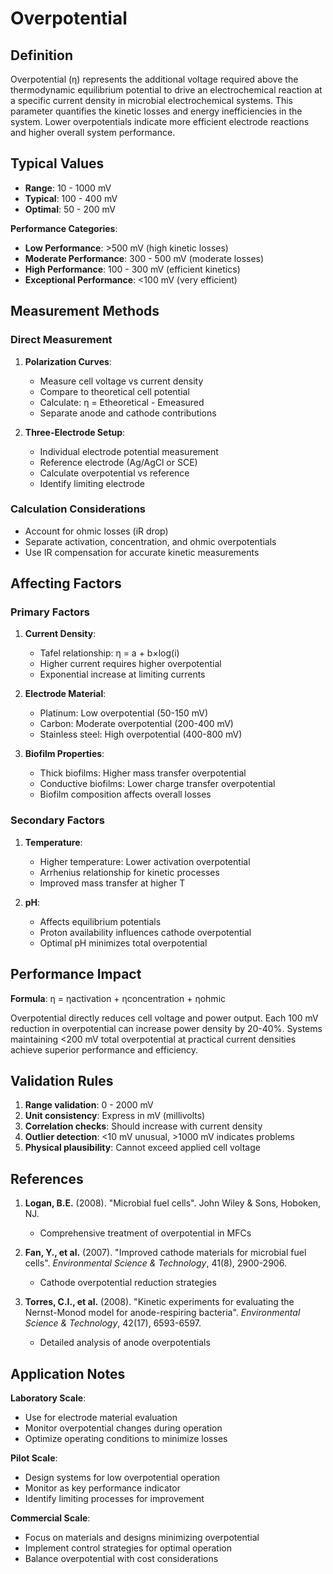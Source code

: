 <!--
Parameter ID: overpotential
Category: electrical
Generated: 2025-01-16T10:47:00.000Z
-->

# Overpotential

## Definition

Overpotential (η) represents the additional voltage required above the
thermodynamic equilibrium potential to drive an electrochemical reaction at a
specific current density in microbial electrochemical systems. This parameter
quantifies the kinetic losses and energy inefficiencies in the system. Lower
overpotentials indicate more efficient electrode reactions and higher overall
system performance.

## Typical Values

- **Range**: 10 - 1000 mV
- **Typical**: 100 - 400 mV
- **Optimal**: 50 - 200 mV

**Performance Categories**:

- **Low Performance**: >500 mV (high kinetic losses)
- **Moderate Performance**: 300 - 500 mV (moderate losses)
- **High Performance**: 100 - 300 mV (efficient kinetics)
- **Exceptional Performance**: <100 mV (very efficient)

## Measurement Methods

### Direct Measurement

1. **Polarization Curves**:
   - Measure cell voltage vs current density
   - Compare to theoretical cell potential
   - Calculate: η = Etheoretical - Emeasured
   - Separate anode and cathode contributions

2. **Three-Electrode Setup**:
   - Individual electrode potential measurement
   - Reference electrode (Ag/AgCl or SCE)
   - Calculate overpotential vs reference
   - Identify limiting electrode

### Calculation Considerations

- Account for ohmic losses (iR drop)
- Separate activation, concentration, and ohmic overpotentials
- Use IR compensation for accurate kinetic measurements

## Affecting Factors

### Primary Factors

1. **Current Density**:
   - Tafel relationship: η = a + b×log(i)
   - Higher current requires higher overpotential
   - Exponential increase at limiting currents

2. **Electrode Material**:
   - Platinum: Low overpotential (50-150 mV)
   - Carbon: Moderate overpotential (200-400 mV)
   - Stainless steel: High overpotential (400-800 mV)

3. **Biofilm Properties**:
   - Thick biofilms: Higher mass transfer overpotential
   - Conductive biofilms: Lower charge transfer overpotential
   - Biofilm composition affects overall losses

### Secondary Factors

1. **Temperature**:
   - Higher temperature: Lower activation overpotential
   - Arrhenius relationship for kinetic processes
   - Improved mass transfer at higher T

2. **pH**:
   - Affects equilibrium potentials
   - Proton availability influences cathode overpotential
   - Optimal pH minimizes total overpotential

## Performance Impact

**Formula**: η = ηactivation + ηconcentration + ηohmic

Overpotential directly reduces cell voltage and power output. Each 100 mV
reduction in overpotential can increase power density by 20-40%. Systems
maintaining <200 mV total overpotential at practical current densities achieve
superior performance and efficiency.

## Validation Rules

1. **Range validation**: 0 - 2000 mV
2. **Unit consistency**: Express in mV (millivolts)
3. **Correlation checks**: Should increase with current density
4. **Outlier detection**: <10 mV unusual, >1000 mV indicates problems
5. **Physical plausibility**: Cannot exceed applied cell voltage

## References

1. **Logan, B.E.** (2008). "Microbial fuel cells". John Wiley & Sons, Hoboken,
   NJ.
   - Comprehensive treatment of overpotential in MFCs

2. **Fan, Y., et al.** (2007). "Improved cathode materials for microbial fuel
   cells". _Environmental Science & Technology_, 41(8), 2900-2906.
   - Cathode overpotential reduction strategies

3. **Torres, C.I., et al.** (2008). "Kinetic experiments for evaluating the
   Nernst-Monod model for anode-respiring bacteria". _Environmental Science &
   Technology_, 42(17), 6593-6597.
   - Detailed analysis of anode overpotentials

## Application Notes

**Laboratory Scale**:

- Use for electrode material evaluation
- Monitor overpotential changes during operation
- Optimize operating conditions to minimize losses

**Pilot Scale**:

- Design systems for low overpotential operation
- Monitor as key performance indicator
- Identify limiting processes for improvement

**Commercial Scale**:

- Focus on materials and designs minimizing overpotential
- Implement control strategies for optimal operation
- Balance overpotential with cost considerations
